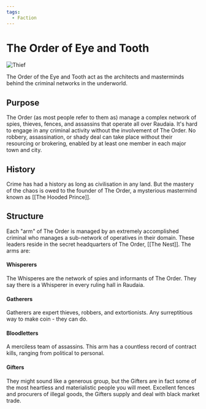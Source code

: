 ```yaml
---
tags:
  - Faction
---
```


# The Order of Eye and Tooth

![Thief](thief.png)

The Order of the Eye and Tooth act as the architects and masterminds behind the criminal networks in the underworld.

## Purpose

The Order (as most people refer to them as) manage a complex network of spies, thieves, fences, and assassins that operate all over Raudaia.
It's hard to engage in any criminal activity without the involvement of The Order. No robbery, assassination, or shady deal can take place without their resourcing or brokering, enabled by at least one member in each major town and city.

## History

Crime has had a history as long as civilisation in any land. But the mastery of the chaos is owed to the founder of The Order, a mysterious mastermind known as [[The Hooded Prince]].

## Structure

Each "arm" of The Order is managed by an extremely accomplished criminal who manages a sub-network of operatives in their domain. These leaders reside in the secret headquarters of The Order, [[The Nest]].
The arms are:
#### Whisperers
The Whisperes are the network of spies and informants of The Order. They say there is a Whisperer in every ruling hall in Raudaia.

#### Gatherers
Gatherers are expert thieves, robbers, and extortionists. Any surreptitious way to make coin - they can do.

#### Bloodletters
A merciless team of assassins. This arm has a countless record of contract kills, ranging from political to personal.

#### Gifters
They might sound like a generous group, but the Gifters are in fact some of the most heartless and materialistic people you will meet. Excellent fences and procurers of illegal goods, the Gifters supply and deal with black market trade.
